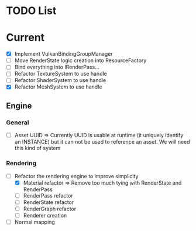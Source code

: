 # TODO List

# Current

- [x] Implement VulkanBindingGroupManager
- [ ] Move RenderState logic creation into ResourceFactory
- [ ] Bind everything into IRenderPass...
- [ ] Refactor TextureSystem to use handle
- [ ] Refactor ShaderSystem to use handle
- [x] Refactor MeshSystem to use handle

## Engine

### General

- [ ] Asset UUID => Currently UUID is usable at runtime (it uniquely identify an INSTANCE)
  but it can not be used to reference an asset. We will need this kind of system

### Rendering

- [ ] Refactor the rendering engine to improve simplicity
    - [x] Material refactor => Remove too much tying with RenderState and RenderPass
    - [ ] RenderPass refactor
    - [ ] RenderState refactor
    - [ ] RenderGraph refactor
    - [ ] Renderer creation
- [ ] Normal mapping
